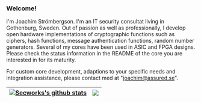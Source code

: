 ### Welcome!

I'm Joachim Strömbergson. I'm an IT security consultat living in Gothenburg, Sweden. Out of passion as well as professionally, I develop open hardware implementations of cryptographic functions such as ciphers, hash functions, message authentication functions, random number generators. Several of my cores have been used in ASIC and FPGA designs. Please check the status information in the README of the core you are interested in for its maturity.

For custom core development, adaptions to your specific needs and integration assistance, please contact med at "joachim@assured.se".

| <a href="https://github.com/anuraghazra/github-readme-stats"><img align="center" src="https://github-readme-stats.vercel.app/api?username=secworks&show_icons=true&include_all_commits=true&theme=buefy&hide_border=true" alt="Secworks's github stats" /></a> | <a href="https://github.com/anuraghazra/github-readme-stats"><img align="center" src="https://github-readme-stats.vercel.app/api/top-langs/?username=secworks&layout=compact&theme=buefy&hide_border=true" /></a> |
| ------------- | ------------- |
